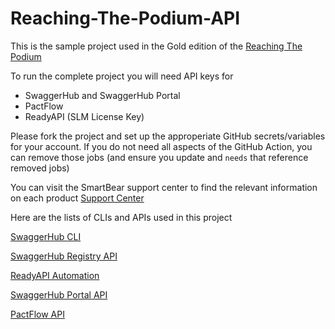 # Reaching-The-Podium-API
This is the sample project used in the Gold edition of the 
[Reaching The Podium](https://www.youtube.com/watch?v=GoHo1QuvPU0 ) 

To run the complete project you will need API keys for

* SwaggerHub and SwaggerHub Portal
* PactFlow
* ReadyAPI (SLM License Key)

Please fork the project and set up the approperiate GitHub secrets/variables for your account. If you do not need all aspects of the GitHub Action, you can remove those jobs (and ensure you update and `needs` that reference removed jobs)

You can visit the SmartBear support center to find the relevant information on each product
[Support Center](https://support.smartbear.com/) 

Here are the lists of CLIs and APIs used in this project

[SwaggerHub CLI](https://github.com/SmartBear/swaggerhub-cli)


[SwaggerHub Registry API](https://app.swaggerhub.com/apis-docs/swagger-hub/registry-api/)


[ReadyAPI Automation ](https://support.smartbear.com/readyapi/docs/testing/automating-api-tests.html)


[SwaggerHub Portal API](https://smartbear.portal.swaggerhub.com/portal/default/getting-started)


[PactFlow API](https://smartbear.portal.swaggerhub.com/pactflow/default/getting-started)
